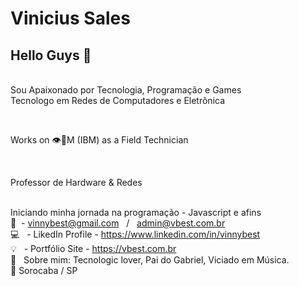 
# Vinicius Sales

## Hello Guys 👋
 <br/>Sou Apaixonado por Tecnologia, Programação e Games
 <br/>Tecnologo em Redes de Computadores e Eletrônica

 <br/> <p>Works on 👁️🐝M (IBM) as a Field Technician <p>
 <br/> <p> Professor de Hardware & Redes <p>
 <br/> Iniciando minha jornada na programação - Javascript e afins
 <br/> :e-mail:&nbsp; - vinnybest@gmail.com &nbsp; / &nbsp; admin@vbest.com.br
 <br/> :computer: &nbsp; - LikedIn Profile - https://www.linkedin.com/in/vinnybest
 <br/> :bulb: &nbsp; - Portfólio Site - https://vbest.com.br
 <br/> 💬  &nbsp; Sobre mim: Tecnologic lover, Pai do Gabriel, Viciado em Música.
 <br/> :city_sunrise: Sorocaba / SP
 
